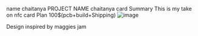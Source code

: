 name	chaitanya
PROJECT NAME chaitanya card
Summary
This is  my take on nfc card
Plan
100$(pcb+build+Shipping)
![image](https://github.com/chaitanya44444/OnBoard/assets/93338022/c320844d-7920-420d-921c-6e942ffd9610)



Design
inspired by maggies jam
